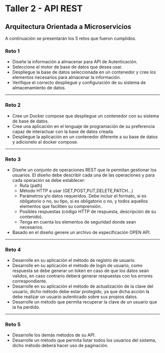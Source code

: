 # Taller 2 - API REST
## Arquitectura Orientada a Microservicios

A continuación se presentarán los 5 retos que fueron cumplidos.

### Reto 1
- Diseñe la información a almacenar para API de Autenticación.
- Seleccione el motor de base de datos que desea usar.
- Despliegue la base de datos seleccionada en un contenedor y cree los elementos
necesarios para almacenar la información.
- Verifique el correcto despliegue y configuración de su sistema de almacenamiento de
datos.

---

### Reto 2
- Cree un Docker compose que despliegue un contenedor con su sistema de base de
datos.
- Cree una aplicación en el lenguaje de programación de su preferencia capaz de
interactuar con la base de datos creada.
- Despliegue la aplicación en un contenedor diferente a su base de datos y adicionelo al
docker compose.

---

### Reto 3
- Diseñe un conjunto de operaciones REST que le permitan gestionar los usuarios. El
diseño debe describir cada una de las operaciones y para cada operación se debe establecer:
    - Ruta (path)
    - Método HTTP a usar (GET,POST,PUT,DELETE,PATCH...)
    - Parámetros y/o datos requeridos. Debe incluir el formato, si es obligatorio o no, su tipo, si es obligatorio o no, y todos aquellos elementos que faciliten su comprensión.
    - Posibles respuestas (código HTTP de respuesta, descripción de su contenido).
    - Tenga en cuenta los elementos de seguridad donde sean necesarios.
- Basado en el diseño genere un archivo de especificación OPEN API.

---

### Reto 4
- Desarrolle en su aplicación el método de registro de usuario.
- Desarrolle en su aplicación el método de login de usuario, como respuesta se debe
generar un token en caso de que los datos sean validos, en caso contrario deberá
generar respuestas con los errores correspondiente.
- Desarrolle en su aplicación el método de actualización de la clave del usuario, dicho
método debe estar protegido, ya que dicha acción la debe realizar un usuario
autenticado sobre sus propios datos.
- Desarrolle un método que permita recuperar la clave de un usuario que la ha perdido.

---

### Reto 5
- Desarrolle los demás métodos de su API.
- Desarrolle un método que permita listar todos los usuarios del sistema, dicho método
deberá hacer uso de paginación.
